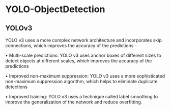 # YOLO-ObjectDetection

## YOLOv3
YOLO v3 uses a more complex network architecture and incorporates skip connections, which improves the accuracy of the predictions - 

• Multi-scale predictions: YOLO v3 uses anchor boxes of different sizes to detect objects at different scales, which improves the accuracy of the predictions

• Improved non-maximum suppression: YOLO v3 uses a more sophisticated non-maximum suppression algorithm, which helps to eliminate duplicate detections

• Improved training: YOLO v3 uses a technique called label smoothing to improve the generalization of the network and reduce overfitting.

